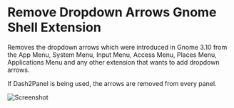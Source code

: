 Remove Dropdown Arrows Gnome Shell Extension
============================================

Removes the dropdown arrows which were introduced in Gnome 3.10 from the App Menu, System Menu, Input Menu, Access Menu, Places Menu, Applications Menu and any other extension that wants to add dropdown arrows.

If Dash2Panel is being used, the arrows are removed from every panel.

![Screenshot](screenshot.png)
